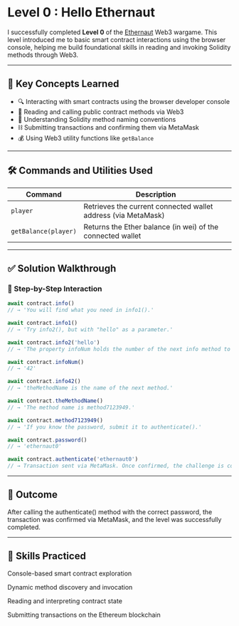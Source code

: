 # Level 0 : Hello Ethernaut

I successfully completed **Level 0** of the [Ethernaut](https://ethernaut.openzeppelin.com/) Web3 wargame. This level introduced me to basic smart contract interactions using the browser console, helping me build foundational skills in reading and invoking Solidity methods through Web3.

---

## 🧠 Key Concepts Learned

- 🔍 Interacting with smart contracts using the browser developer console  
- 🧪 Reading and calling public contract methods via Web3  
- 🔑 Understanding Solidity method naming conventions  
- ⛓ Submitting transactions and confirming them via MetaMask  
- 💰 Using Web3 utility functions like `getBalance`  

---

## 🛠 Commands and Utilities Used

| Command              | Description                                                   |
|---------------------|---------------------------------------------------------------|
| `player`            | Retrieves the current connected wallet address (via MetaMask) |
| `getBalance(player)`| Returns the Ether balance (in wei) of the connected wallet    |

---

## ✅ Solution Walkthrough

### 🔹 Step-by-Step Interaction

```javascript
await contract.info()
// → 'You will find what you need in info1().'

await contract.info1()
// → 'Try info2(), but with "hello" as a parameter.'

await contract.info2('hello')
// → 'The property infoNum holds the number of the next info method to call.'

await contract.infoNum()
// → '42'

await contract.info42()
// → 'theMethodName is the name of the next method.'

await contract.theMethodName()
// → 'The method name is method7123949.'

await contract.method7123949()
// → 'If you know the password, submit it to authenticate().'

await contract.password()
// → 'ethernaut0'

await contract.authenticate('ethernaut0')
// → Transaction sent via MetaMask. Once confirmed, the challenge is complete!
```
---
## 🎯 Outcome
After calling the authenticate() method with the correct password, the transaction was confirmed via MetaMask, and the level was successfully completed.

---

## 🧪 Skills Practiced
Console-based smart contract exploration

Dynamic method discovery and invocation

Reading and interpreting contract state

Submitting transactions on the Ethereum blockchain